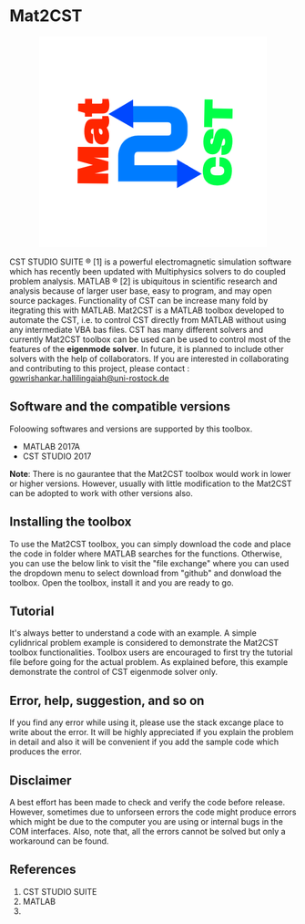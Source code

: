# Mat2CST
<p align="center"> 
<img src="https://github.com/gowriRostock/Mat2CST/blob/master/logo_Mat2CST.png">
</p>

CST STUDIO SUITE &reg; [1] is a powerful electromagnetic simulation software which has recently been updated with Multiphysics solvers to do coupled problem analysis. MATLAB &reg; [2] is ubiquitous in scientific research and analysis because of larger user base, easy to program, and may open source packages. Functionality of CST can be increase many fold by itegrating this with MATLAB. Mat2CST is a MATLAB toolbox developed to automate the CST, i.e. to control CST directly from MATLAB without using any intermediate VBA bas files. CST has many different solvers and currently Mat2CST toolbox can be used can be used to control most of the features of the **eigenmode solver**. In future, it is planned to include other solvers with the help of collaborators. If you are interested in collaborating and contributing to this project, please contact : gowrishankar.hallilingaiah@uni-rostock.de 

## Software and the compatible versions
Foloowing softwares and versions are supported by this toolbox. 
* MATLAB 2017A
* CST STUDIO 2017

**Note**: There is no gaurantee that the Mat2CST toolbox would work in lower or higher versions. However, usually with little modification to the Mat2CST can be adopted to work with other versions also.

## Installing the toolbox
To use the Mat2CST toolbox, you can simply download the code and place the code in folder where MATLAB searches for the functions. Otherwise, you can use the below link to visit the "file exchange" where you can used the dropdown menu to select download from "github" and donwload the toolbox. Open the toolbox, install it and you are ready to go.

## Tutorial
It's always better to understand a code with an example. A simple cylidnrical problem example is considered to demonstrate the Mat2CST toolbox functionalities. Toolbox users are encouraged to first try the tutorial file before going for the actual problem. As explained before, this example demonstrate the control of CST eigenmode solver only.

## Error, help, suggestion, and so on
If you find any error while using it, please use the stack excange place to write about the error. It will be highly appreciated if you explain the problem in detail and also it will be convenient if you add the sample code which produces the error.

## Disclaimer
A best effort has been made to check and verify the code before release. However, sometimes due to unforseen errors the code might produce errors which might be due to the computer you are using or internal bugs in the COM interfaces. Also, note that, all the errors cannot be solved but only a workaround can be found.

## References
1. CST STUDIO SUITE 
2. MATLAB
3. 
